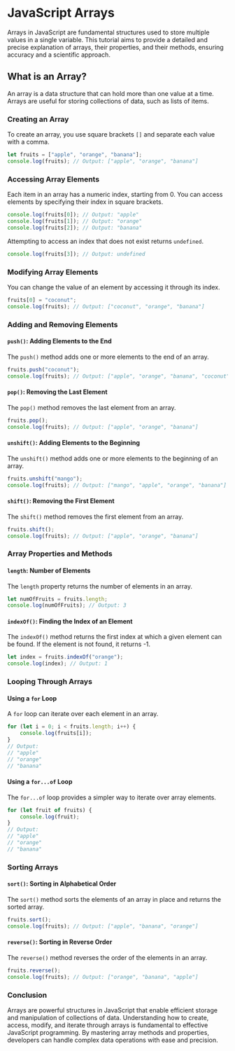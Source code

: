 # JavaScript Arrays

Arrays in JavaScript are fundamental structures used to store multiple values in a single variable. This tutorial aims to provide a detailed and precise explanation of arrays, their properties, and their methods, ensuring accuracy and a scientific approach.

## What is an Array?

An array is a data structure that can hold more than one value at a time. Arrays are useful for storing collections of data, such as lists of items.

### Creating an Array

To create an array, you use square brackets `[]` and separate each value with a comma.

```javascript
let fruits = ["apple", "orange", "banana"];
console.log(fruits); // Output: ["apple", "orange", "banana"]
```

### Accessing Array Elements

Each item in an array has a numeric index, starting from 0. You can access elements by specifying their index in square brackets.

```javascript
console.log(fruits[0]); // Output: "apple"
console.log(fruits[1]); // Output: "orange"
console.log(fruits[2]); // Output: "banana"
```

Attempting to access an index that does not exist returns `undefined`.

```javascript
console.log(fruits[3]); // Output: undefined
```

### Modifying Array Elements

You can change the value of an element by accessing it through its index.

```javascript
fruits[0] = "coconut";
console.log(fruits); // Output: ["coconut", "orange", "banana"]
```

### Adding and Removing Elements

#### `push()`: Adding Elements to the End

The `push()` method adds one or more elements to the end of an array.

```javascript
fruits.push("coconut");
console.log(fruits); // Output: ["apple", "orange", "banana", "coconut"]
```

#### `pop()`: Removing the Last Element

The `pop()` method removes the last element from an array.

```javascript
fruits.pop();
console.log(fruits); // Output: ["apple", "orange", "banana"]
```

#### `unshift()`: Adding Elements to the Beginning

The `unshift()` method adds one or more elements to the beginning of an array.

```javascript
fruits.unshift("mango");
console.log(fruits); // Output: ["mango", "apple", "orange", "banana"]
```

#### `shift()`: Removing the First Element

The `shift()` method removes the first element from an array.

```javascript
fruits.shift();
console.log(fruits); // Output: ["apple", "orange", "banana"]
```

### Array Properties and Methods

#### `length`: Number of Elements

The `length` property returns the number of elements in an array.

```javascript
let numOfFruits = fruits.length;
console.log(numOfFruits); // Output: 3
```

#### `indexOf()`: Finding the Index of an Element

The `indexOf()` method returns the first index at which a given element can be found. If the element is not found, it returns -1.

```javascript
let index = fruits.indexOf("orange");
console.log(index); // Output: 1
```

### Looping Through Arrays

#### Using a `for` Loop

A `for` loop can iterate over each element in an array.

```javascript
for (let i = 0; i < fruits.length; i++) {
    console.log(fruits[i]);
}
// Output:
// "apple"
// "orange"
// "banana"
```

#### Using a `for...of` Loop

The `for...of` loop provides a simpler way to iterate over array elements.

```javascript
for (let fruit of fruits) {
    console.log(fruit);
}
// Output:
// "apple"
// "orange"
// "banana"
```

### Sorting Arrays

#### `sort()`: Sorting in Alphabetical Order

The `sort()` method sorts the elements of an array in place and returns the sorted array.

```javascript
fruits.sort();
console.log(fruits); // Output: ["apple", "banana", "orange"]
```

#### `reverse()`: Sorting in Reverse Order

The `reverse()` method reverses the order of the elements in an array.

```javascript
fruits.reverse();
console.log(fruits); // Output: ["orange", "banana", "apple"]
```

### Conclusion

Arrays are powerful structures in JavaScript that enable efficient storage and manipulation of collections of data. Understanding how to create, access, modify, and iterate through arrays is fundamental to effective JavaScript programming. By mastering array methods and properties, developers can handle complex data operations with ease and precision.